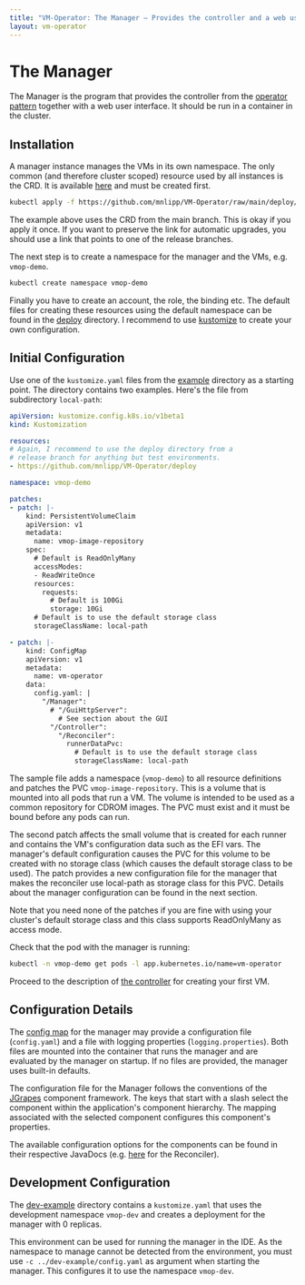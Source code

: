 ```yaml
---
title: "VM-Operator: The Manager — Provides the controller and a web user interface"
layout: vm-operator
---
```


# The Manager

The Manager is the program that provides the controller from the
[operator pattern](https://github.com/cncf/tag-app-delivery/blob/eece8f7307f2970f46f100f51932db106db46968/operator-wg/whitepaper/Operator-WhitePaper_v1-0.md#operator-components-in-kubernetes)
together with a web user interface. It should be run in a container in the cluster. 

## Installation

A manager instance manages the VMs in its own namespace. The only
common (and therefore cluster scoped) resource used by all instances
is the CRD. It is available 
[here](https://github.com/mnlipp/VM-Operator/raw/main/deploy/crds/vms-crd.yaml)
and must be created first.

```sh
kubectl apply -f https://github.com/mnlipp/VM-Operator/raw/main/deploy/crds/vms-crd.yaml
```

The example above uses the CRD from the main branch. This is okay if
you apply it once. If you want to preserve the link for automatic
upgrades, you should use a link that points to one of the release branches.

The next step is to create a namespace for the manager and the VMs, e.g. 
`vmop-demo`.

```sh
kubectl create namespace vmop-demo
```

Finally you have to create an account, the role, the binding etc. The 
default files for creating these resources using the default namespace 
can be found in the 
[deploy](https://github.com/mnlipp/VM-Operator/tree/main/deploy)
directory. I recommend to use 
[kustomize](https://kubernetes.io/docs/tasks/manage-kubernetes-objects/kustomization/) to create your own configuration. 

## Initial Configuration

Use one of the `kustomize.yaml` files from the
[example](https://github.com/mnlipp/VM-Operator/tree/main/example) directory 
as a starting point. The directory contains two examples. Here's the file
from subdirectory `local-path`:

```yaml
apiVersion: kustomize.config.k8s.io/v1beta1
kind: Kustomization

resources:
# Again, I recommend to use the deploy directory from a
# release branch for anything but test environments.
- https://github.com/mnlipp/VM-Operator/deploy

namespace: vmop-demo

patches:
- patch: |-
    kind: PersistentVolumeClaim
    apiVersion: v1
    metadata:
      name: vmop-image-repository
    spec:
      # Default is ReadOnlyMany
      accessModes:
      - ReadWriteOnce
      resources:
        requests:
          # Default is 100Gi
          storage: 10Gi
      # Default is to use the default storage class
      storageClassName: local-path

- patch: |-
    kind: ConfigMap
    apiVersion: v1
    metadata:
      name: vm-operator
    data:
      config.yaml: |
        "/Manager":
          # "/GuiHttpServer":
            # See section about the GUI
          "/Controller":
            "/Reconciler":
              runnerDataPvc:
                # Default is to use the default storage class
                storageClassName: local-path
```

The sample file adds a namespace (`vmop-demo`) to all resource 
definitions and patches the PVC `vmop-image-repository`. This is a volume
that is mounted into all pods that run a VM. The volume is intended 
to be used as a common repository for CDROM images. The PVC must exist
and it must be bound before any pods can run.

The second patch affects the small volume that is created for each
runner and contains the VM's configuration data such as the EFI vars.
The manager's default configuration causes the PVC for this volume
to be created with no storage class (which causes the default storage
class to be used). The patch provides a new configuration file for 
the manager that makes the reconciler use local-path as storage 
class for this PVC. Details about the manager configuration can be 
found in the next section.

Note that you need none of the patches if you are fine with using your 
cluster's default storage class and this class supports ReadOnlyMany as 
access mode.

Check that the pod with the manager is running:

```sh
kubectl -n vmop-demo get pods -l app.kubernetes.io/name=vm-operator
```

Proceed to the description of [the controller](controller.html)
for creating your first VM.

## Configuration Details

The [config map](https://github.com/mnlipp/VM-Operator/blob/main/deploy/vmop-config-map.yaml) 
for the manager may provide a configuration file (`config.yaml`) and 
a file with logging properties (`logging.properties`). Both files are mounted
into the container that runs the manager and are evaluated by the manager
on startup. If no files are provided, the manager uses built-in defaults.

The configuration file for the Manager follows the conventions of
the [JGrapes](https://jgrapes.org/) component framework.
The keys that start with a slash select the component within the 
application's component hierarchy. The mapping associated with the
selected component configures this component's properties.

The available configuration options for the components can be found
in their respective JavaDocs (e.g. 
[here](latest-release/javadoc/org/jdrupes/vmoperator/manager/Reconciler.html)
for the Reconciler).

## Development Configuration

The [dev-example](https://github.com/mnlipp/VM-Operator/tree/main/dev-example)
directory contains a `kustomize.yaml` that uses the development namespace 
`vmop-dev` and creates a deployment for the manager with 0 replicas.

This environment can be used for running the manager in the IDE. As the 
namespace to manage cannot be detected from the environment, you must use
 `-c ../dev-example/config.yaml` as argument when starting the manager. This 
configures it to use the namespace `vmop-dev`.
